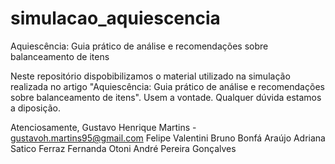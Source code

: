 # simulacao_aquiescencia
Aquiescência: Guia prático de análise e recomendações sobre balanceamento de itens

Neste repositório dispobibilizamos o material utilizado na simulação realizada no artigo "Aquiescência: Guia prático de análise e recomendações sobre balanceamento de itens". Usem a vontade. Qualquer dúvida estamos a diposição.

Atenciosamente,
Gustavo Henrique Martins - gustavoh.martins95@gmail.com
Felipe Valentini 
Bruno Bonfá Araújo 
Adriana Satico Ferraz 
Fernanda Otoni 
André Pereira Gonçalves 
